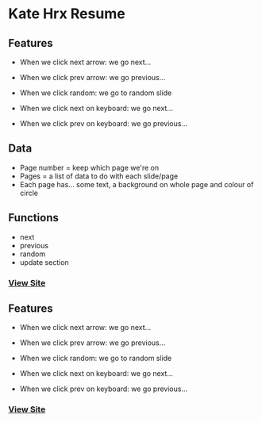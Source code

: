 # Kate Hrx Resume

## Features

* When we click next arrow: we go next...
* When we click prev arrow: we go previous...
* When we click random: we go to random slide

* When we click next on keyboard: we go next...
* When we click prev on keyboard: we go previous...

## Data

* Page number = keep which page we're on
* Pages = a list of data to do with each slide/page
* Each page has... some text, a background on whole page and colour of circle

## Functions

* next
* previous
* random
* update section

### [View Site](https://elh0.github.io/mock_resume/)

## Features

* When we click next arrow: we go next...
* When we click prev arrow: we go previous...
* When we click random: we go to random slide

* When we click next on keyboard: we go next...
* When we click prev on keyboard: we go previous...

### [View Site](https://elh0.github.io/mock_resume/)
